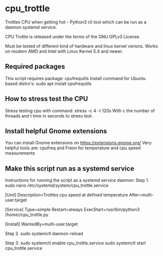 # cpu_trottle
Trottles CPU when getting hot - Python3 cli tool which can be run as a daemon systemd service.

CPU Trottle is released under the terms of the GNU GPLv3 License.

Must be tested of different kind of hardware and linux kernel verions. Works on modern AMD and Intel with Linux Kernel 5.4 and newer.

Required packages
-----------------
This script requires package: cpufrequtils
Install command for Ubuntu based distro's: sudo apt install cpufrequtils

How to stress test the CPU
--------------------------
Stress testing cpu with command: stress -c 4 -t 120s
With c the number of threads and t time in seconds to stress test.

Install helpful Gnome extensions
--------------------------------
You can install Gnome extensions on https://extensions.gnome.org/
Very helpful tools are: cpufreq and Freon for temperature and cpu speed measurements

Make this script run as a systemd service
----------------------------------------
Instructions for running the script as a systemd service daemon:
Step 1.
sudo nano /etc/systemd/system/cpu_trottle.service

[Unit]
Description=Trottles cpu speed at defined temperature
After=multi-user.target

[Service]
Type=simple
Restart=always
ExecStart=/usr/bin/python3 /home/<username>/cpu_trottle.py

[Install]
WantedBy=multi-user.target

Step 2.
sudo systemctl daemon-reload

Step 3.
sudo systemctl enable cpu_trottle.service
sudo systemctl start cpu_trottle.service
